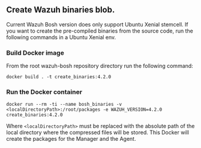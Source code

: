 ## Create Wazuh binaries blob.

Current Wazuh Bosh version does only support Ubuntu Xenial stemcell.
If you want to create the pre-compiled binaries from the source code, run the following commands in a Ubuntu Xenial env.

### Build Docker image
From the root wazuh-bosh repository directory run the following command:
```
docker build . -t create_binaries:4.2.0
```

### Run the Docker container
```
docker run --rm -ti --name bosh_binaries -v <localDirectoryPath>:/root/packages -e WAZUH_VERSION=4.2.0 create_binaries:4.2.0
```
Where `<localDirectoryPath>` must be replaced with the absolute path of the local directory where the compressed files will be stored.
This Docker will create the packages for the Manager and the Agent.
